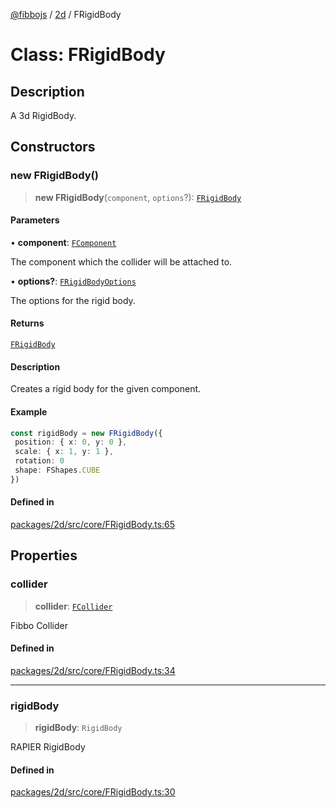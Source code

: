 [@fibbojs](/api/index) / [2d](/api/2d) / FRigidBody

# Class: FRigidBody

## Description

A 3d RigidBody.

## Constructors

### new FRigidBody()

> **new FRigidBody**(`component`, `options`?): [`FRigidBody`](FRigidBody.md)

#### Parameters

• **component**: [`FComponent`](FComponent.md)

The component which the collider will be attached to.

• **options?**: [`FRigidBodyOptions`](../interfaces/FRigidBodyOptions.md)

The options for the rigid body.

#### Returns

[`FRigidBody`](FRigidBody.md)

#### Description

Creates a rigid body for the given component.

#### Example

```ts
const rigidBody = new FRigidBody({
 position: { x: 0, y: 0 },
 scale: { x: 1, y: 1 },
 rotation: 0
 shape: FShapes.CUBE
})
```

#### Defined in

[packages/2d/src/core/FRigidBody.ts:65](https://github.com/fibbojs/fibbo/blob/22e935206e75566f1a9d7fdd87a9aaa5b0efc202/packages/2d/src/core/FRigidBody.ts#L65)

## Properties

### collider

> **collider**: [`FCollider`](FCollider.md)

Fibbo Collider

#### Defined in

[packages/2d/src/core/FRigidBody.ts:34](https://github.com/fibbojs/fibbo/blob/22e935206e75566f1a9d7fdd87a9aaa5b0efc202/packages/2d/src/core/FRigidBody.ts#L34)

***

### rigidBody

> **rigidBody**: `RigidBody`

RAPIER RigidBody

#### Defined in

[packages/2d/src/core/FRigidBody.ts:30](https://github.com/fibbojs/fibbo/blob/22e935206e75566f1a9d7fdd87a9aaa5b0efc202/packages/2d/src/core/FRigidBody.ts#L30)
